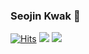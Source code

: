 
<div>

### Seojin Kwak 👋

[![Hits](https://hits.seeyoufarm.com/api/count/incr/badge.svg?url=https%3A%2F%2Fgithub.com%2FSJ-Kwak&count_bg=%23D7BCEB&title_bg=%23EFEFEF&icon=&icon_color=%233B3B3B&title=hits&edge_flat=false)](https://hits.seeyoufarm.com)
<a href="https://velog.io/@chez_kwak"><img src="https://img.shields.io/badge/Velog-3DDC84?style=flat&logo=Blogger&logoColor=white"/></a>
<a href="seojin7@ewhain.net"><img src="https://img.shields.io/badge/Gmail-EA4335?style=flat&logo=gmail&logoColor=white"/></a>
<!--
```
💻 I'm majoring in Computer Science and Engineering at Ewha Womans University.
🌱 I’m interested in Frontend Development and currently learning React, ReactNative, JS/TS.
```
### 🛠 Technical Skills 🛠
<p>
<img src="https://img.shields.io/badge/ReactNative-FFCA28?style=flat&logo=react&logoColor=white"/>
<img src="https://img.shields.io/badge/React-61DAFB?style=flat&logo=react&logoColor=white"/>
<img src="https://img.shields.io/badge/Node.js-339933?style=flat&logo=node.js&logoColor=white"/>
<img src="https://img.shields.io/badge/Javascript-F7DF1E?style=flat&logo=javascript&logoColor=white"/>
<img src="https://img.shields.io/badge/C-A8B9CC?style=flat&logo=c&logoColor=white"/>
<img src="https://img.shields.io/badge/Java-ED8B00?style=flat&logo=java&logoColor=white"/>
<img src="https://img.shields.io/badge/MySQL-4479A1?style=flat&logo=mysql&logoColor=white"/>
<img src="https://img.shields.io/badge/Oracle-F80000?style=flat&logo=oracle&logoColor=white"/>
</p>

![Anurag's GitHub stats](https://github-readme-stats.vercel.app/api?username=SJ-Kwak&show_icons=true&theme=radical)

</div>
!-->
<!--
### 🛠 Tech Stacks 🛠
<a>
<img src="https://img.shields.io/badge/ReactNative-FFCA28?style=flat&logo=react&logoColor=white"/>
<img src="https://img.shields.io/badge/React-61DAFB?style=flat&logo=react&logoColor=white"/>
<img src="https://img.shields.io/badge/Node.js-339933?style=flat&logo=node.js&logoColor=white"/>
</a>
<a>
<img src="https://img.shields.io/badge/Javascript-F7DF1E?style=flat&logo=javascript&logoColor=white"/>
<img src="https://img.shields.io/badge/C-A8B9CC?style=flat&logo=c&logoColor=white"/>
<img src="https://img.shields.io/badge/Java-ED8B00?style=flat&logo=java&logoColor=white"/>
<img src="https://img.shields.io/badge/Python-3776AB?style=flat&logo=python&logoColor=white"/>
<img src="https://img.shields.io/badge/HTML-E34F26?style=flat&logo=html5&logoColor=white"/>
<img src="https://img.shields.io/badge/CSS-1572B6?style=flat&logo=css3&logoColor=white"/>
</a>
<img src="https://img.shields.io/badge/MySQL-4479A1?style=flat&logo=mysql&logoColor=white"/>
<img src="https://img.shields.io/badge/Oracle-F80000?style=flat&logo=oracle&logoColor=white"/>
!-->


<!--
**SJ-Kwak/SJ-Kwak** is a ✨ _special_ ✨ repository because its `README.md` (this file) appears on your GitHub profile.

Here are some ideas to get you started:

- 🔭 I’m currently working on ...
- 🌱 I’m currently learning ...
- 👯 I’m looking to collaborate on ...
- 🤔 I’m looking for help with ...
- 💬 Ask me about ...
- 📫 How to reach me: ...
- 😄 Pronouns: ...
- ⚡ Fun fact: ...
-->
